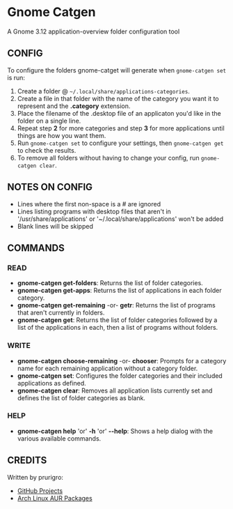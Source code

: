 # Gnome Catgen #

A Gnome 3.12 application-overview folder configuration tool

## CONFIG ##

To configure the folders gnome-catget will generate when `gnome-catgen set` is run:

1. Create a folder @ `~/.local/share/applications-categories`.
2. Create a file in that folder with the name of the category you want it to represent and the **.category** extension.
3. Place the filename of the .desktop file of an applicaton you'd like in the folder on a single line.
4. Repeat step **2** for more categories and step **3** for more applications until things are how you want them.
5. Run `gnome-catgen set` to configure your settings, then `gnome-catgen get` to check the results.
6. To remove all folders without having to change your config, run `gnome-catgen clear`.

## NOTES ON CONFIG ##

* Lines where the first non-space is a # are ignored
* Lines listing programs with desktop files that aren't in '/usr/share/applications' or '~/.local/share/applications' won't be added
* Blank lines will be skipped

## COMMANDS ##

### READ ###
* **gnome-catgen get-folders**: Returns the list of  folder categories.
* **gnome-catgen get-apps**: Returns the list of applications in each folder category.
* **gnome-catgen get-remaining** -or- **getr**: Returns the list of programs that aren't currently in folders.
* **gnome-catgen get**: Returns the list of folder categories followed by a list of the applications in each, then a list of programs without folders.

### WRITE ###
* **gnome-catgen choose-remaining** -or- **chooser**: Prompts for a category name for each remaining application without a category folder.
* **gnome-catgen set**: Configures the folder categories and their included applications as defined.
* **gnome-catgen clear**: Removes all application lists currently set and defines the list of folder categories as blank.

### HELP ###
* **gnome-catgen help** 'or' **-h** 'or' **--help**: Shows a help dialog with the various available commands.

## CREDITS ##

Written by prurigro:

* [GitHub Projects](https://github.com/prurigro)
* [Arch Linux AUR Packages](https://aur.archlinux.org/packages/?SeB=m&K=prurigro)
